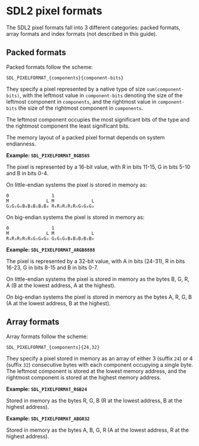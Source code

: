 # SDL2 pixel formats

The SDL2 pixel formats fall into 3 different categories: packed formats, array
formats and index formats (not described in this guide).

## Packed formats

Packed formats follow the scheme:

    SDL_PIXELFORMAT_{components}{component-bits}

They specify a pixel represented by a native type of size
`sum(component-bits)`, with the leftmost value in `component-bits` denoting the
size of the leftmost component in `components`, and the rightmost value in
`component-bits` the size of the rightmost component in `components`.

The leftmost component occupies the most significant bits of the type and the
rightmost component the least significant bits.

The memory layout of a packed pixel format depends on system endianness.

**Example: `SDL_PIXELFORMAT_RGB565`**

The pixel is represented by a 16-bit value, with R in bits 11-15, G in bits
5-10 and B in bits 0-4.

On little-endian systems the pixel is stored in memory as:

    0                1
    M              L M              L
    G₂G₁G₀B₄B₃B₂B₁B₀ R₄R₃R₂R₁R₀G₅G₄G₃

On big-endian systems the pixel is stored in memory as:

    0                1
    M              L M              L
    R₄R₃R₂R₁R₀G₅G₄G₃ G₂G₁G₀B₄B₃B₂B₁B₀

**Example: `SDL_PIXELFORMAT_ARGB8888`**

The pixel is represented by a 32-bit value, with A in bits (24-31), R in bits
16-23, G in bits 8-15 and B in bits 0-7.

On little-endian systems the pixel is stored in memory as the bytes B, G, R, A
(B at the lowest address, A at the highest).

On big-endian systems the pixel is stored in memory as the bytes A, R, G, B (A
at the lowest address, B at the highest).

## Array formats

Array formats follow the scheme:

    SDL_PIXELFORMAT_{components}{24,32}

They specify a pixel stored in memory as an array of either 3 (suffix `24`) or
4 (suffix `32`) consecutive bytes with each component occupying a single byte.
The leftmost component is stored at the lowest memory address, and the
rightmost component is stored at the highest memory address.

**Example: `SDL_PIXELFORMAT_RGB24`**

Stored in memory as the bytes R, G, B (R at the lowest address, B at the
highest address).

**Example: `SDL_PIXELFORMAT_ABGR32`**

Stored in memory as the bytes A, B, G, R (A at the lowest address, R at the
highest address).
